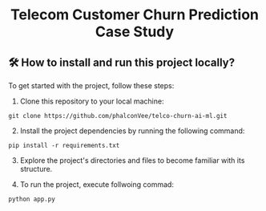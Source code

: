 <h1 align = center> Telecom Customer Churn Prediction Case Study</h1>

## 🛠️ How to install and run this project locally?
To get started with the project, follow these steps:

1. Clone this repository to your local machine:

```
git clone https://github.com/phalconVee/telco-churn-ai-ml.git
```
2. Install the project dependencies by running the following command:
```
pip install -r requirements.txt
```

3. Explore the project's directories and files to become familiar with its structure.

4. To run the project, execute follwoing commad:
```
python app.py
```
